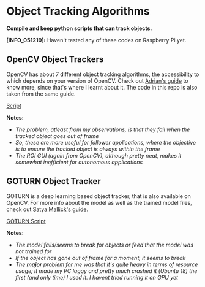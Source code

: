 # Object Tracking Algorithms
**Compile and keep python scripts that can track objects.**

**[INFO_051219]:** Haven't tested any of these codes on Raspberry Pi yet.



## OpenCV Object Trackers
OpenCV has about 7 different object tracking algorithms, the accessibility to which depends on your version of OpenCV. Check out [Adrian's guide][pyimage] to know more, since that's where I learnt about it. The code in this repo is also taken from the same guide.

[Script][1]

**Notes:**
- *The problem, atleast from my observations, is that they fail when the tracked object goes out of frame*
- *So, these are more useful for follower applications, where the objective is to ensure the tracked object is always within the frame*
- *The ROI GUI (again from OpenCV), although pretty neat, makes it somewhat inefficient for autonomous applications* 

## GOTURN Object Tracker
GOTURN is a deep learning based object tracker, that is also available on OpenCV. For more info about the model as well as the trained model files, check out [Satya Mallick's guide][locv].

[GOTURN Script][2]

**Notes:**
- *The model fails/seems to break for objects or feed that the model was not trained for*
- *If the object has gone out of frame for a moment, it seems to break*
- *The **major** problem for me was that it's quite heavy in terms of resource usage; it  made my PC laggy and pretty much crashed it (Ubuntu 18) the first (and only time) I used it. I havent tried running it on GPU yet*

<!--
## Object Detection and Tracking
This script, also taken from [Adrian's PyImageSearch][pyimg], essentially loads trained objection detection models using OpenCV and then tracks them from frame to frame using the concept of Euclidean distances and centroid tracking.

[Script][3]

**Notes:**
- *Worked quite well on my laptop webcam, the pretrained face detection model that I used was quite robust, so tracking worked well unless for extremely high speed movement*
- *I like that each detected object has a reference ID, for when it goes out of frame*
-->




[pyimage]: https://www.pyimagesearch.com/2018/07/30/opencv-object-tracking/
[locv]: https://www.learnopencv.com/goturn-deep-learning-based-object-tracking/
[pyimg]:https://www.pyimagesearch.com/2017/09/18/real-time-object-detection-with-deep-learning-and-opencv/

[1]: https://github.com/mtc-20/Object_Tracking/blob/master/cv_objtracker.py
[2]: https://github.com/mtc-20/Object_Tracking/blob/master/GOTURN_tracking/test_GOTURN.py


